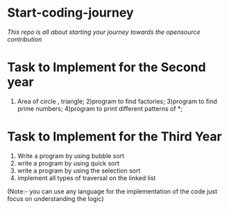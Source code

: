 # Start-coding-journey
*This repo is all about  starting  your journey towards the opensource contribution*

# Task to Implement for the Second year
1) Area of circle , triangle;
2)program to find  factories;
3)program to find prime numbers;
4)program to print different patterns of *;
# Task to Implement for the Third Year 
1)  Write a program  by using bubble sort
2)  write a program by using quick sort
3)  write a program by  using the selection sort
4)  implement all types   of traversal on the linked list


(Note:- you can use any language for the implementation of the code just focus on understanding the logic)
